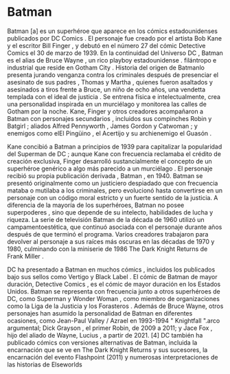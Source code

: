 # Batman

Batman [a] es un superhéroe que aparece en los cómics estadounidenses publicados por DC Comics . El personaje fue creado por el artista Bob Kane y el escritor Bill Finger , y debutó en el número 27 del cómic Detective Comics el 30 de marzo de 1939. En la continuidad del Universo DC , Batman es el alias de Bruce Wayne , un rico playboy estadounidense . filántropo e industrial que reside en Gotham City . Historia del origen de Batmanlo presenta jurando venganza contra los criminales después de presenciar el asesinato de sus padres , Thomas y Martha , quienes fueron asaltados y asesinados a tiros frente a Bruce, un niño de ocho años, una vendetta templada con el ideal de justicia . Se entrena física e intelectualmente, crea una personalidad inspirada en un murciélago y monitorea las calles de Gotham por la noche. Kane, Finger y otros creadores acompañaron a Batman con personajes secundarios , incluidos sus compinches Robin y Batgirl ; aliados Alfred Pennyworth , James Gordon y Catwoman ; y enemigos como elEl Pingüino , el Acertijo y su archienemigo el Guasón .

Kane concibió a Batman a principios de 1939 para capitalizar la popularidad del Superman de DC ; aunque Kane con frecuencia reclamaba el crédito de creación exclusiva, Finger desarrolló sustancialmente el concepto de un superhéroe genérico a algo más parecido a un murciélago . El personaje recibió su propia publicación derivada , Batman , en 1940. Batman se presentó originalmente como un justiciero despiadado que con frecuencia mataba o mutilaba a los criminales, pero evolucionó hasta convertirse en un personaje con un código moral estricto y un fuerte sentido de la justicia. A diferencia de la mayoría de los superhéroes, Batman no posee superpoderes , sino que depende de su intelecto, habilidades de lucha y riqueza. La serie de televisión Batman de la década de 1960 utilizó un campamentoestética, que continuó asociada con el personaje durante años después de que terminó el programa. Varios creadores trabajaron para devolver al personaje a sus raíces más oscuras en las décadas de 1970 y 1980, culminando con la miniserie de 1986 The Dark Knight Returns de Frank Miller .

DC ha presentado a Batman en muchos cómics , incluidos los publicados bajo sus sellos como Vertigo y Black Label . El cómic de Batman de mayor duración, Detective Comics , es el cómic de mayor duración en los Estados Unidos. Batman se representa con frecuencia junto a otros superhéroes de DC, como Superman y Wonder Woman , como miembro de organizaciones como la Liga de la Justicia y los Forasteros . Además de Bruce Wayne, otros personajes han asumido la personalidad de Batman en diferentes ocasiones, como Jean-Paul Valley / Azrael en 1993-1994 " Knightfall ".arco argumental; Dick Grayson , el primer Robin, de 2009 a 2011; y Jace Fox , hijo del aliado de Wayne, Lucius , a partir de 2021. [4] DC también ha publicado cómics con versiones alternativas de Batman, incluida la encarnación que se ve en The Dark Knight Returns y sus sucesores, la encarnación del evento Flashpoint (2011) y numerosas interpretaciones de las historias de Elseworlds 

